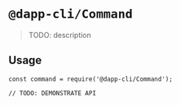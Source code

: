 # `@dapp-cli/Command`

> TODO: description

## Usage

```
const command = require('@dapp-cli/Command');

// TODO: DEMONSTRATE API
```
